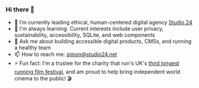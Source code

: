 ### Hi there 👋

<!--
**simonrjones/simonrjones** is a ✨ _special_ ✨ repository because its `README.md` (this file) appears on your GitHub profile.
-->

- 🔭 I’m currently leading ethical, human-centered digital agency [Studio 24](https://www.studio24.net/)
- 📖 I'm always learning. Current interests include user privacy, sustainability, accessibility, SQLite, and web components
- 💬 Ask me about building accessible digital products, CMSs, and running a healthy team
- 📫 How to reach me: simon@studio24.net
- ⚡ Fun fact: I'm a trustee for the charity that run's UK's [third longest running film festival](https://www.cambridgefilmfestival.org.uk/), and am proud to help bring independent world cinema to the public! 🎬
